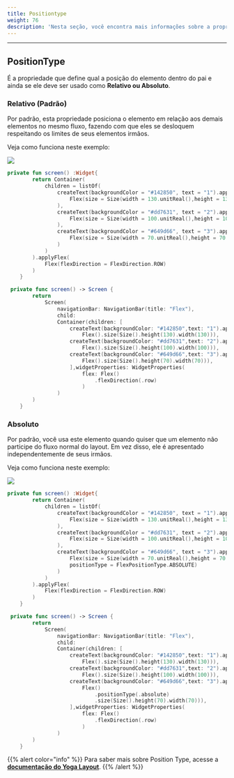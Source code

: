 ```yaml
---
title: Positiontype
weight: 76
description: 'Nesta seção, você encontra mais informações sobre a propriedade Position Type.'
---
```


---

## PositionType

É a propriedade que define qual a posição do elemento dentro do pai e ainda se ele deve ser usado como **Relativo ou Absoluto**. 

### **Relativo \(Padrão\)** 

Por padrão, esta propriedade posiciona o elemento em relação aos demais elementos no mesmo fluxo, fazendo com que eles se desloquem respeitando os limites de seus elementos irmãos.

Veja como funciona neste exemplo: 

![](https://lh3.googleusercontent.com/u2gdm-w0DSIrhM07gy50F5bZyJQxeb0ZIU14OSYTgHSaNvFzPIWLfuNV7H-c9G_DkqathtRsM3R8a9KGJePgqJURYS0-cpd8BUHBlLdEyPFIcOAAuP6kM7_KD1y-Rd0wSo_xTIMb)




```kotlin
private fun screen() :Widget{
        return Container(
            children = listOf(
                createText(backgroundColor = "#142850", text = "1").applyFlex(
                    Flex(size = Size(width = 130.unitReal(),height = 130.unitReal()))
                ),
                createText(backgroundColor = "#dd7631", text = "2").applyFlex(
                    Flex(size = Size(width = 100.unitReal(),height = 100.unitReal()))
                ),
                createText(backgroundColor = "#649d66", text = "3").applyFlex(
                    Flex(size = Size(width = 70.unitReal(),height = 70.unitReal()))
                )
            )
        ).applyFlex(
            Flex(flexDirection = FlexDirection.ROW)
        )
    }
```




```swift
 private func screen() -> Screen {
        return
            Screen(
                navigationBar: NavigationBar(title: "Flex"),
                child:
                Container(children: [
                    createText(backgroundColor: "#142850",text: "1").applyFlex(
                        Flex().size(Size().height(130).width(130))),
                    createText(backgroundColor: "#dd7631",text: "2").applyFlex(
                        Flex().size(Size().height(100).width(100))),
                    createText(backgroundColor: "#649d66",text: "3").applyFlex(
                        Flex().size(Size().height(70).width(70))),
                    ],widgetProperties: WidgetProperties(
                        flex: Flex()
                            .flexDirection(.row)
                        )
                )
        )
    }
```



### **Absoluto**

Por padrão, você usa este elemento quando quiser que um elemento não participe do fluxo normal do layout. Em vez disso, ele é apresentado independentemente de seus irmãos.

Veja como funciona neste exemplo:

![](https://lh3.googleusercontent.com/bgiRV_Q8dDvwAyBhF0KLY_1PAr-frFbSnBoolJ4CeUGBNNtophsHr-e14TqFPInoUFsC4TNx9y1FXafbwMI9zNC2D6TJokzo-cdxeJ_pxQMuDrMO5d0QS-bT2HmsDpIDt0y13k26)




```kotlin
private fun screen() :Widget{
        return Container(
            children = listOf(
                createText(backgroundColor = "#142850", text = "1").applyFlex(
                    Flex(size = Size(width = 130.unitReal(),height = 130.unitReal()))
                ),
                createText(backgroundColor = "#dd7631", text = "2").applyFlex(
                    Flex(size = Size(width = 100.unitReal(),height = 100.unitReal()))
                ),
                createText(backgroundColor = "#649d66", text = "3").applyFlex(
                    Flex(size = Size(width = 70.unitReal(),height = 70.unitReal()),
                    positionType = FlexPositionType.ABSOLUTE)
                )
            )
        ).applyFlex(
            Flex(flexDirection = FlexDirection.ROW)
        )
    }
```




```swift
 private func screen() -> Screen {
        return
            Screen(
                navigationBar: NavigationBar(title: "Flex"),
                child:
                Container(children: [
                    createText(backgroundColor: "#142850",text: "1").applyFlex(
                        Flex().size(Size().height(130).width(130))),
                    createText(backgroundColor: "#dd7631",text: "2").applyFlex(
                        Flex().size(Size().height(100).width(100))),
                    createText(backgroundColor: "#649d66",text: "3").applyFlex(
                        Flex()
                            .positionType(.absolute)
                            .size(Size().height(70).width(70))),
                    ],widgetProperties: WidgetProperties(
                        flex: Flex()
                            .flexDirection(.row)
                        )
                )
        )
    }
```



{{% alert color="info" %}}
Para saber mais sobre Position Type, acesse a [**documentação do Yoga Layout**](https://yogalayout.com/docs/absolute-relative-layout).
{{% /alert %}}

